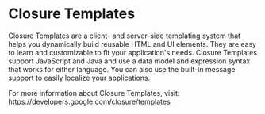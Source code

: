 Closure Templates
=================

Closure Templates are a client- and server-side templating system that helps
you dynamically build reusable HTML and UI elements. They are easy to learn
and customizable to fit your application's needs. Closure Templates support
JavaScript and Java and use a data model and expression syntax that works for
either language. You can also use the built-in message support to easily
localize your applications.

For more information about Closure Templates, visit:
https://developers.google.com/closure/templates
